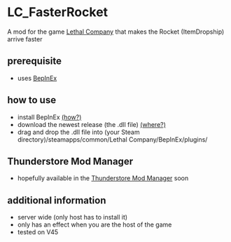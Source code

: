 # LC_FasterRocket
A mod for the game [Lethal Company](https://store.steampowered.com/app/1966720/Lethal_Company/) that makes the Rocket (ItemDropship) arrive faster

## prerequisite
  - uses [BepInEx](https://github.com/BepInEx/BepInEx)

## how to use
  - install BepInEx [(how?)](https://docs.bepinex.dev/articles/user_guide/installation/index.html)
  - download the newest release (the .dll file) [(where?)](https://github.com/zoomstv/LC_24HourClock/releases)
  - drag and drop the .dll file into (your Steam directory)/steamapps/common/Lethal Company/BepInEx/plugins/

## Thunderstore Mod Manager
  - hopefully available in the [Thunderstore Mod Manager](https://link-url-here.org](https://www.overwolf.com/oneapp/thunderstore-mod-manager)https://www.overwolf.com/oneapp/thunderstore-mod-manager) soon
  
## additional information
  - server wide (only host has to install it)
  - only has an effect when you are the host of the game
  - tested on V45
